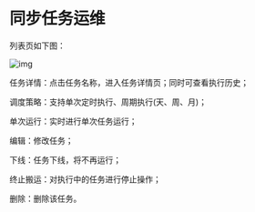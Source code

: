 #  同步任务运维

列表页如下图：

![img](file:////Users/zhoulei5/Library/Group%20Containers/UBF8T346G9.Office/TemporaryItems/msohtmlclip/clip_image001.png)

任务详情：点击任务名称，进入任务详情页；同时可查看执行历史；

调度策略：支持单次定时执行、周期执行(天、周、月)；

单次运行：实时进行单次任务运行；

编辑：修改任务；

下线：任务下线，将不再运行；

终止搬运：对执行中的任务进行停止操作；

删除：删除该任务。